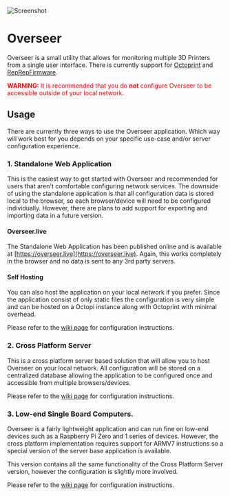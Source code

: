 ![Screenshot](https://i.imgur.com/XYDRmhU.jpg)

# Overseer

Overseer is a small utility that allows for monitoring multiple 3D Printers from a single user interface. There is currently support for [Octoprint](https://github.com/foosel/OctoPrint) and [RepRepFirmware](https://github.com/dc42/RepRapFirmware). 

<span style="color:red">**WARNING:** It is recommended that you do **not** configure Overseer to be accessible outside of your local network.</span>

## Usage

There are currently three ways to use the Overseer application. Which way will work best for you depends on your specific use-case and/or server configuration experience.

### 1. Standalone Web Application

This is the easiest way to get started with Overseer and recommended for users that aren't comfortable configuring network services. The downside of using the standalone application is that all configuration data is stored local to the browser, so each browser/device will need to be configured individually. However, there are plans to add support for exporting and importing data in a future version.

#### Overseer.live

The Standalone Web Application has been published online and is available at [https://overseer.live](https://overseer.live). Again, this works completely in the browser and no data is sent to any 3rd party servers.

#### Self Hosting

You can also host the application on your local network if you prefer. Since the application consist of only static files the configuration is very simple and can be hosted on a Octopi instance along with Octoprint with minimal overhead. 

Please refer to the [wiki page](https://github.com/michaelfdeberry/overseer/wiki/Overseer-Standalone-Web-App) for configuration instructions. 

### 2. Cross Platform Server

This is a cross platform server based solution that will allow you to host Overseer on your local network. All configuration will be stored on a centralized database allowing the application to be configured once and accessible from multiple browsers/devices. 

Please refer to the [wiki page](https://github.com/michaelfdeberry/overseer/wiki/Overseer-Daemon-%28.Net-Core%29) for configuration instructions. 

### 3. Low-end Single Board Computers.

Overseer is a fairly lightweight application and can run fine on low-end devices such as a Raspberry Pi Zero and 1 series of devices. However, the cross platform implementation requires support for ARMV7 instructions so a special version of the server base application is available.

This version contains all the same functionality of the Cross Platform Server version, however the configuration is slightly more involved. 

Please refer to the [wiki page](https://github.com/michaelfdeberry/overseer/wiki/Overseer-Daemon-%28Mono%29) for configuration instructions.

